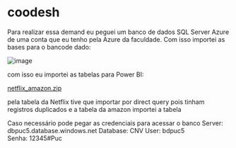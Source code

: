 # coodesh

Para realizar essa demand eu  peguei um banco de dados SQL Server Azure  de uma conta que eu tenho pela Azure da faculdade. Com isso importei as bases para o bancode dado:

![image](https://user-images.githubusercontent.com/99737188/227538380-50114107-16b3-4f1a-ba71-3406f3d48b68.png)


com isso eu importei as tabelas para Power BI: 

[netflix_amazon.zip](https://github.com/junior020693/coodesh/files/11063010/netflix_amazon.zip)



pela tabela da Netflix tive que importar por direct query pois tinham registros duplicados e a tabela da amazon importei a tabela

Caso necessário pode pegar as credenciais para acessar o banco 
Server: dbpuc5.database.windows.net
Database: CNV
User: bdpuc5
Senha: 12345#Puc

